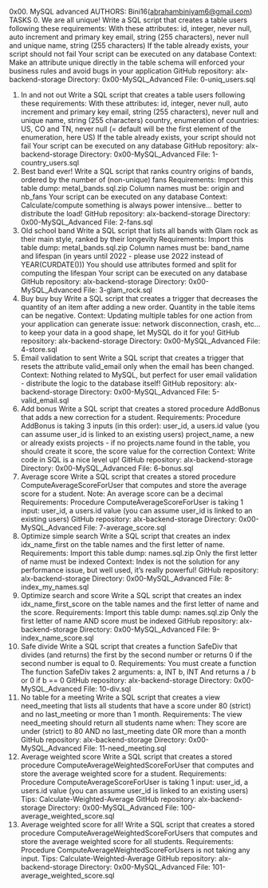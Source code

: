 0x00. MySQL advanced
AUTHORS: Bini16(abrahambiniyam6@gmail.com)
TASKS
0. We are all unique!
Write a SQL script that creates a table users following these requirements:
With these attributes:
id, integer, never null, auto increment and primary key
email, string (255 characters), never null and unique
name, string (255 characters)
If the table already exists, your script should not fail
Your script can be executed on any database
Context: Make an attribute unique directly in the table schema will enforced your business rules and avoid bugs in your application
GitHub repository: alx-backend-storage
Directory: 0x00-MySQL_Advanced
File: 0-uniq_users.sql
1. In and not out
Write a SQL script that creates a table users following these requirements:
With these attributes:
id, integer, never null, auto increment and primary key
email, string (255 characters), never null and unique
name, string (255 characters)
country, enumeration of countries: US, CO and TN, never null (= default will be the first element of the enumeration, here US)
If the table already exists, your script should not fail
Your script can be executed on any database
GitHub repository: alx-backend-storage
Directory: 0x00-MySQL_Advanced
File: 1-country_users.sql
2. Best band ever!
Write a SQL script that ranks country origins of bands, ordered by the number of (non-unique) fans
Requirements:
Import this table dump: metal_bands.sql.zip
Column names must be: origin and nb_fans
Your script can be executed on any database
Context: Calculate/compute something is always power intensive… better to distribute the load!
GitHub repository: alx-backend-storage
Directory: 0x00-MySQL_Advanced
File: 2-fans.sql
3. Old school band
Write a SQL script that lists all bands with Glam rock as their main style, ranked by their longevity
Requirements:
Import this table dump: metal_bands.sql.zip
Column names must be: band_name and lifespan (in years until 2022 - please use 2022 instead of YEAR(CURDATE()))
You should use attributes formed and split for computing the lifespan
Your script can be executed on any database
GitHub repository: alx-backend-storage
Directory: 0x00-MySQL_Advanced
File: 3-glam_rock.sql
4. Buy buy buy
Write a SQL script that creates a trigger that decreases the quantity of an item after adding a new order.
Quantity in the table items can be negative.
Context: Updating multiple tables for one action from your application can generate issue: network disconnection, crash, etc… to keep your data in a good shape, let MySQL do it for you!
GitHub repository: alx-backend-storage
Directory: 0x00-MySQL_Advanced
File: 4-store.sql
5. Email validation to sent
Write a SQL script that creates a trigger that resets the attribute valid_email only when the email has been changed.
Context: Nothing related to MySQL, but perfect for user email validation - distribute the logic to the database itself!
GitHub repository: alx-backend-storage
Directory: 0x00-MySQL_Advanced
File: 5-valid_email.sql
6. Add bonus
Write a SQL script that creates a stored procedure AddBonus that adds a new correction for a student.
Requirements:
Procedure AddBonus is taking 3 inputs (in this order):
user_id, a users.id value (you can assume user_id is linked to an existing users)
project_name, a new or already exists projects - if no projects.name found in the table, you should create it
score, the score value for the correction
Context: Write code in SQL is a nice level up!
GitHub repository: alx-backend-storage
Directory: 0x00-MySQL_Advanced
File: 6-bonus.sql
7. Average score
Write a SQL script that creates a stored procedure ComputeAverageScoreForUser that computes and store the average score for a student. Note: An average score can be a decimal
Requirements:
Procedure ComputeAverageScoreForUser is taking 1 input:
user_id, a users.id value (you can assume user_id is linked to an existing users)
GitHub repository: alx-backend-storage
Directory: 0x00-MySQL_Advanced
File: 7-average_score.sql
8. Optimize simple search
Write a SQL script that creates an index idx_name_first on the table names and the first letter of name.
Requirements:
Import this table dump: names.sql.zip
Only the first letter of name must be indexed
Context: Index is not the solution for any performance issue, but well used, it’s really powerful!
GitHub repository: alx-backend-storage
Directory: 0x00-MySQL_Advanced
File: 8-index_my_names.sql
9. Optimize search and score
Write a SQL script that creates an index idx_name_first_score on the table names and the first letter of name and the score.
Requirements:
Import this table dump: names.sql.zip
Only the first letter of name AND score must be indexed
GitHub repository: alx-backend-storage
Directory: 0x00-MySQL_Advanced
File: 9-index_name_score.sql
10. Safe divide
Write a SQL script that creates a function SafeDiv that divides (and returns) the first by the second number or returns 0 if the second number is equal to 0.
Requirements:
You must create a function
The function SafeDiv takes 2 arguments:
a, INT
b, INT
And returns a / b or 0 if b == 0
GitHub repository: alx-backend-storage
Directory: 0x00-MySQL_Advanced
File: 10-div.sql
11. No table for a meeting
Write a SQL script that creates a view need_meeting that lists all students that have a score under 80 (strict) and no last_meeting or more than 1 month.
Requirements:
The view need_meeting should return all students name when:
They score are under (strict) to 80
AND no last_meeting date OR more than a month
GitHub repository: alx-backend-storage
Directory: 0x00-MySQL_Advanced
File: 11-need_meeting.sql
12. Average weighted score
Write a SQL script that creates a stored procedure ComputeAverageWeightedScoreForUser that computes and store the average weighted score for a student.
Requirements:
Procedure ComputeAverageScoreForUser is taking 1 input:
user_id, a users.id value (you can assume user_id is linked to an existing users)
Tips:
Calculate-Weighted-Average
GitHub repository: alx-backend-storage
Directory: 0x00-MySQL_Advanced
File: 100-average_weighted_score.sql
13. Average weighted score for all!
Write a SQL script that creates a stored procedure ComputeAverageWeightedScoreForUsers that computes and store the average weighted score for all students.
Requirements:
Procedure ComputeAverageWeightedScoreForUsers is not taking any input.
Tips:
Calculate-Weighted-Average
GitHub repository: alx-backend-storage
Directory: 0x00-MySQL_Advanced
File: 101-average_weighted_score.sql
